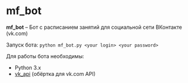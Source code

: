 # mf_bot
**mf_bot** – Бот с расписанием занятий для социальной сети ВКонтакте (vk.com)

Запуск бота:
`python mf_bot.py <your login> <your password>`

Для работы бота необходимы:
- Python 3.x
- [vk_api](https://github.com/python273/vk_api) (обёртка для vk.com API)
